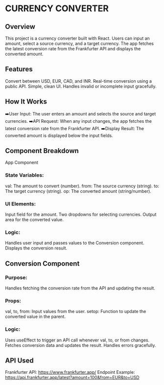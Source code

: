 # CURRENCY CONVERTER 

## Overview
This project is a currency converter built with React. Users can input an amount, select a source currency, and a target currency. 
The app fetches the latest conversion rate from the Frankfurter API and displays the converted amount.

## Features
Convert between USD, EUR, CAD, and INR.
Real-time conversion using a public API.
Simple, clean UI.
Handles invalid or incomplete input gracefully.

## How It Works
➡️User Input:
The user enters an amount and selects the source and target currencies.
➡️API Request:
When any input changes, the app fetches the latest conversion rate from the Frankfurter API.
➡️Display Result:
The converted amount is displayed below the input fields.

## Component Breakdown
App Component
### State Variables:
val: The amount to convert (number).
from: The source currency (string).
to: The target currency (string).
op: The converted amount (string/number).
### UI Elements:
Input field for the amount.
Two dropdowns for selecting currencies.
Output area for the converted value.
### Logic:
Handles user input and passes values to the Conversion component.
Displays the conversion result.

## Conversion Component
### Purpose:
Handles fetching the conversion rate from the API and updating the result.
### Props:
val, to, from: Input values from the user.
setop: Function to update the converted value in the parent.
### Logic:
Uses useEffect to trigger an API call whenever val, to, or from changes.
Fetches conversion data and updates the result.
Handles errors gracefully.

## API Used
Frankfurter API:
https://www.frankfurter.app/
Endpoint Example:
https://api.frankfurter.app/latest?amount=100&from=EUR&to=USD

